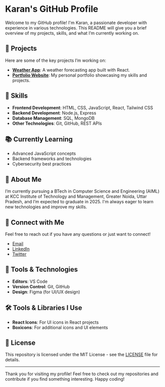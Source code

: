 # Karan's GitHub Profile

Welcome to my GitHub profile! I'm Karan, a passionate developer with experience in various technologies. This README will give you a brief overview of my projects, skills, and what I’m currently working on.

## 📂 Projects

Here are some of the key projects I’m working on:

- **[Weather App](https://react-weather-app-topaz-delta.vercel.app/)**: A weather forecasting app built with React.
- **[Portfolio Website](https://portfolio-six-beta-64.vercel.app/)**: My personal portfolio showcasing my skills and projects.

## 🚀 Skills

- **Frontend Development**: HTML, CSS, JavaScript, React, Tailwind CSS
- **Backend Development**: Node.js, Express
- **Database Management**: SQL, MongoDB
- **Other Technologies**: Git, GitHub, REST APIs

## 📚 Currently Learning

- Advanced JavaScript concepts
- Backend frameworks and technologies
- Cybersecurity best practices

## 🌱 About Me

I’m currently pursuing a BTech in Computer Science and Engineering (AIML) at KCC Institute of Technology and Management, Greater Noida, Uttar Pradesh, and I’m expected to graduate in 2025. I'm always eager to learn new technologies and improve my skills.

## 🤝 Connect with Me

Feel free to reach out if you have any questions or just want to connect!

- [Email](mailto:karangupta15022002@gmail.com)
- [LinkedIn](https://www.linkedin.com/in/karan-kumar-gupta-8608a0253/)
- [Twitter](https://twitter.com/KaranGu65844741)

## 🔧 Tools & Technologies

- **Editors**: VS Code
- **Version Control**: Git, GitHub
- **Design**: Figma (for UI/UX design)

## 🛠️ Tools & Libraries I Use

- **React Icons**: For UI icons in React projects
- **Boxicons**: For additional icons and UI elements

## 📖 License

This repository is licensed under the MIT License - see the [LICENSE](https://github.com/Karang15/Licence) file for details.

---

Thank you for visiting my profile! Feel free to check out my repositories and contribute if you find something interesting. Happy coding!

